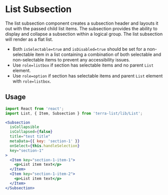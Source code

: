 # List Subsection

The list subsection component creates a subsection header and layouts it out with the passed child list items. The subsection provides the ability to display and collapse a subsection within a logical group. The list subsection will render as a flat list.
- Both `isSelectable=true` and `isDisabled=true` should be set for a non-selectable item in a list containing a combination of both selectable and non-selectable items to prevent any accessibility issues. 
- Use `role=listbox` if section has selectable items and no parent `List` element. 
- Use `role=option` if section has selectable items and parent `List` element with `role=listbox`.


## Usage

```jsx
import React from 'react';
import List, { Item, Subsection } from 'terra-list/lib/List';

<Subsection
  isCollapsible
  isCollapsed={false}
  title="test title"
  metaData={{ key: 'section-1' }}
  onSelect={this.handleSelection}
  key="section-1"
>
  <Item key="section-1-item-1">
    <p>List item text</p>
  </Item>
  <Item key="section-1-item-2">
    <p>List item text</p>
  </Item>
</Subsection>


```
